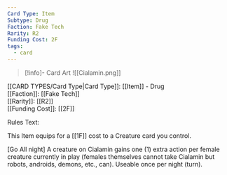 ```yaml
---
Card Type: Item
Subtype: Drug
Faction: Fake Tech
Rarity: R2
Funding Cost: 2F
tags:
  - card
---
```

> [!info]- Card Art
> ![[Cialamin.png]]

[[CARD TYPES/Card Type|Card Type]]: [[Item]] - Drug  
[[Faction]]: [[Fake Tech]]  
[[Rarity]]: [[R2]]  
[[Funding Cost]]: [[2F]]  

Rules Text:  

This Item equips for a [[1F]] cost to a Creature card you control.  

[Go All night] A creature on Cialamin gains one (1) extra action per female creature currently in play (females themselves cannot take Cialamin but robots, androids, demons, etc., can). Useable once per night (turn).  
